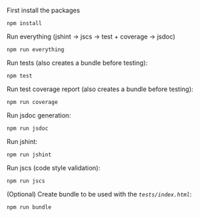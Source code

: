 First install the packages

    npm install

Run everything (jshint -> jscs -> test + coverage -> jsdoc)

    npm run everything

Run tests (also creates a bundle before testing):

    npm test

Run test coverage report (also creates a bundle before testing):

    npm run coverage

Run jsdoc generation:

    npm run jsdoc

Run jshint:

    npm run jshint

Run jscs (code style validation):

    npm run jscs
    
(Optional) Create bundle to be used with the *`tests/index.html`*:

    npm run bundle
